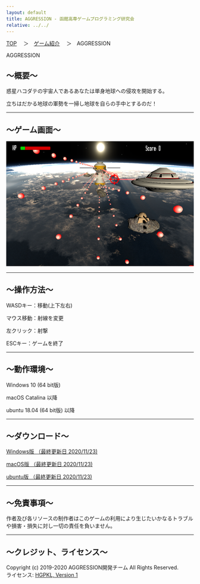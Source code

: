 ```yaml
---
layout: default
title: AGGRESSION - 函館高専ゲームプログラミング研究会
relative: ../../
---
```

<div class="content">
<div class="main">

<p class="bread">
<a href="../../">TOP</a>
　＞　<a href="../">ゲーム紹介</a>
　＞　AGGRESSION
</p>

<p class="title">
AGGRESSION
</p>

<h2>～概要～</h2>

<p>
惑星ハコダテの宇宙人であるあなたは単身地球への侵攻を開始する。
</p>
<p>
立ちはだかる地球の軍勢を一掃し地球を自らの手中とするのだ！
</p>

<hr>
<h2>～ゲーム画面～</h2>

<p>
<img alt="スクリーンショット" src="./ss1.png">
</p>

<hr>
<h2>～操作方法～</h2>

<p>
WASDキー：移動(上下左右)
</p>
<p>
マウス移動：射線を変更
</p>
<p>
左クリック：射撃
</p>
<p>
ESCキー：ゲームを終了
</p>

<hr>
<h2>～動作環境～</h2>

<p>
Windows 10 (64 bit版)
</p>
<p>
macOS Catalina 以降
</p>
<p>
ubuntu 18.04 (64 bit版) 以降
</p>

<hr>
<h2>～ダウンロード～</h2>

<p>
<a href="https://drive.google.com/uc?export=download&id=1aW3mMJTYNKPVFV1GmgFu5hReZRH_CEs2">
Windows版 （最終更新日 2020/11/23) </a>
</p>

<p>
<a href="https://drive.google.com/uc?export=download&id=1hgZDQyO03ou92NH-QmMHMkFqC7OJCtt8">
 macOS版 （最終更新日 2020/11/23) </a>
</p>

<p>
<a href="https://drive.google.com/uc?export=download&id=1EZ1-c6rH5IaxYG5fSb-ckXch2kCM30bW">
ubuntu版 （最終更新日 2020/11/23) </a>
</p>

<hr>
<h2>～免責事項～</h2>

<p>
作者及び各リソースの制作者はこのゲームの利用により生じたいかなるトラブルや損害・損失に対し一切の責任を負いません。
</p>

<hr>
<h2>～クレジット、ライセンス～</h2>

<p>
Copyright (c) 2019-2020 AGGRESSION開発チーム All Rights Reserved.
<br>
ライセンス: <a href="../../other/HGPKLv1.html">HGPKL, Version 1</a>
</p>

</div>
</div>
